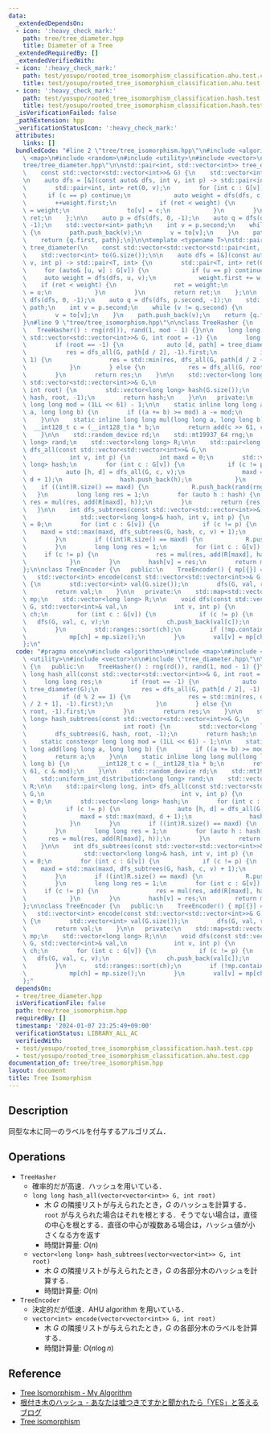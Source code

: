 ```yaml
---
data:
  _extendedDependsOn:
  - icon: ':heavy_check_mark:'
    path: tree/tree_diameter.hpp
    title: Diameter of a Tree
  _extendedRequiredBy: []
  _extendedVerifiedWith:
  - icon: ':heavy_check_mark:'
    path: test/yosupo/rooted_tree_isomorphism_classification.ahu.test.cpp
    title: test/yosupo/rooted_tree_isomorphism_classification.ahu.test.cpp
  - icon: ':heavy_check_mark:'
    path: test/yosupo/rooted_tree_isomorphism_classification.hash.test.cpp
    title: test/yosupo/rooted_tree_isomorphism_classification.hash.test.cpp
  _isVerificationFailed: false
  _pathExtension: hpp
  _verificationStatusIcon: ':heavy_check_mark:'
  attributes:
    links: []
  bundledCode: "#line 2 \"tree/tree_isomorphism.hpp\"\n#include <algorithm>\n#include\
    \ <map>\n#include <random>\n#include <utility>\n#include <vector>\n\n#line 5 \"\
    tree/tree_diameter.hpp\"\n\nstd::pair<int, std::vector<int>> tree_diameter(\n\
    \    const std::vector<std::vector<int>>& G) {\n    std::vector<int> to(G.size());\n\
    \n    auto dfs = [&](const auto& dfs, int v, int p) -> std::pair<int, int> {\n\
    \        std::pair<int, int> ret(0, v);\n        for (int c : G[v]) {\n      \
    \      if (c == p) continue;\n            auto weight = dfs(dfs, c, v);\n    \
    \        ++weight.first;\n            if (ret < weight) {\n                ret\
    \ = weight;\n                to[v] = c;\n            }\n        }\n        return\
    \ ret;\n    };\n\n    auto p = dfs(dfs, 0, -1);\n    auto q = dfs(dfs, p.second,\
    \ -1);\n    std::vector<int> path;\n    int v = p.second;\n    while (v != q.second)\
    \ {\n        path.push_back(v);\n        v = to[v];\n    }\n    path.push_back(v);\n\
    \    return {q.first, path};\n}\n\ntemplate <typename T>\nstd::pair<T, std::vector<int>>\
    \ tree_diameter(\n    const std::vector<std::vector<std::pair<int, T>>>& G) {\n\
    \    std::vector<int> to(G.size());\n\n    auto dfs = [&](const auto& dfs, int\
    \ v, int p) -> std::pair<T, int> {\n        std::pair<T, int> ret(0, v);\n   \
    \     for (auto& [u, w] : G[v]) {\n            if (u == p) continue;\n       \
    \     auto weight = dfs(dfs, u, v);\n            weight.first += w;\n        \
    \    if (ret < weight) {\n                ret = weight;\n                to[v]\
    \ = u;\n            }\n        }\n        return ret;\n    };\n\n    auto p =\
    \ dfs(dfs, 0, -1);\n    auto q = dfs(dfs, p.second, -1);\n    std::vector<int>\
    \ path;\n    int v = p.second;\n    while (v != q.second) {\n        path.push_back(v);\n\
    \        v = to[v];\n    }\n    path.push_back(v);\n    return {q.first, path};\n\
    }\n#line 9 \"tree/tree_isomorphism.hpp\"\n\nclass TreeHasher {\n   public:\n \
    \   TreeHasher() : rng(rd()), rand(1, mod - 1) {}\n\n    long long hash_all(const\
    \ std::vector<std::vector<int>>& G, int root = -1) {\n        long long res;\n\
    \        if (root == -1) {\n            auto [d, path] = tree_diameter(G);\n \
    \           res = dfs_all(G, path[d / 2], -1).first;\n            if (d % 2 ==\
    \ 1) {\n                res = std::min(res, dfs_all(G, path[d / 2 + 1], -1).first);\n\
    \            }\n        } else {\n            res = dfs_all(G, root, -1).first;\n\
    \        }\n        return res;\n    }\n\n    std::vector<long long> hash_subtrees(const\
    \ std::vector<std::vector<int>>& G,\n                                        \
    \ int root) {\n        std::vector<long long> hash(G.size());\n        dfs_subtrees(G,\
    \ hash, root, -1);\n        return hash;\n    }\n\n   private:\n    static constexpr\
    \ long long mod = (1LL << 61) - 1;\n\n    static inline long long add(long long\
    \ a, long long b) {\n        if ((a += b) >= mod) a -= mod;\n        return a;\n\
    \    }\n\n    static inline long long mul(long long a, long long b) {\n      \
    \  __int128_t c = (__int128_t)a * b;\n        return add(c >> 61, c & mod);\n\
    \    }\n\n    std::random_device rd;\n    std::mt19937_64 rng;\n    std::uniform_int_distribution<long\
    \ long> rand;\n    std::vector<long long> R;\n\n    std::pair<long long, int>\
    \ dfs_all(const std::vector<std::vector<int>>& G,\n                          \
    \            int v, int p) {\n        int maxd = 0;\n        std::vector<long\
    \ long> hash;\n        for (int c : G[v]) {\n            if (c != p) {\n     \
    \           auto [h, d] = dfs_all(G, c, v);\n                maxd = std::max(maxd,\
    \ d + 1);\n                hash.push_back(h);\n            }\n        }\n    \
    \    if ((int)R.size() == maxd) {\n            R.push_back(rand(rng));\n     \
    \   }\n        long long res = 1;\n        for (auto h : hash) {\n           \
    \ res = mul(res, add(R[maxd], h));\n        }\n        return {res, maxd};\n \
    \   }\n\n    int dfs_subtrees(const std::vector<std::vector<int>>& G,\n      \
    \               std::vector<long long>& hash, int v, int p) {\n        int maxd\
    \ = 0;\n        for (int c : G[v]) {\n            if (c != p) {\n            \
    \    maxd = std::max(maxd, dfs_subtrees(G, hash, c, v) + 1);\n            }\n\
    \        }\n        if ((int)R.size() == maxd) {\n            R.push_back(rand(rng));\n\
    \        }\n        long long res = 1;\n        for (int c : G[v]) {\n       \
    \     if (c != p) {\n                res = mul(res, add(R[maxd], hash[c]));\n\
    \            }\n        }\n        hash[v] = res;\n        return maxd;\n    }\n\
    };\n\nclass TreeEncoder {\n   public:\n    TreeEncoder() { mp[{}] = 0; }\n\n \
    \   std::vector<int> encode(const std::vector<std::vector<int>>& G, int root)\
    \ {\n        std::vector<int> val(G.size());\n        dfs(G, val, root, -1);\n\
    \        return val;\n    }\n\n   private:\n    std::map<std::vector<int>, int>\
    \ mp;\n    std::vector<long long> R;\n\n    void dfs(const std::vector<std::vector<int>>&\
    \ G, std::vector<int>& val,\n             int v, int p) {\n        std::vector<int>\
    \ ch;\n        for (int c : G[v]) {\n            if (c != p) {\n             \
    \   dfs(G, val, c, v);\n                ch.push_back(val[c]);\n            }\n\
    \        }\n        std::ranges::sort(ch);\n        if (!mp.contains(ch)) {\n\
    \            mp[ch] = mp.size();\n        }\n        val[v] = mp[ch];\n    }\n\
    };\n"
  code: "#pragma once\n#include <algorithm>\n#include <map>\n#include <random>\n#include\
    \ <utility>\n#include <vector>\n\n#include \"tree_diameter.hpp\"\n\nclass TreeHasher\
    \ {\n   public:\n    TreeHasher() : rng(rd()), rand(1, mod - 1) {}\n\n    long\
    \ long hash_all(const std::vector<std::vector<int>>& G, int root = -1) {\n   \
    \     long long res;\n        if (root == -1) {\n            auto [d, path] =\
    \ tree_diameter(G);\n            res = dfs_all(G, path[d / 2], -1).first;\n  \
    \          if (d % 2 == 1) {\n                res = std::min(res, dfs_all(G, path[d\
    \ / 2 + 1], -1).first);\n            }\n        } else {\n            res = dfs_all(G,\
    \ root, -1).first;\n        }\n        return res;\n    }\n\n    std::vector<long\
    \ long> hash_subtrees(const std::vector<std::vector<int>>& G,\n              \
    \                           int root) {\n        std::vector<long long> hash(G.size());\n\
    \        dfs_subtrees(G, hash, root, -1);\n        return hash;\n    }\n\n   private:\n\
    \    static constexpr long long mod = (1LL << 61) - 1;\n\n    static inline long\
    \ long add(long long a, long long b) {\n        if ((a += b) >= mod) a -= mod;\n\
    \        return a;\n    }\n\n    static inline long long mul(long long a, long\
    \ long b) {\n        __int128_t c = (__int128_t)a * b;\n        return add(c >>\
    \ 61, c & mod);\n    }\n\n    std::random_device rd;\n    std::mt19937_64 rng;\n\
    \    std::uniform_int_distribution<long long> rand;\n    std::vector<long long>\
    \ R;\n\n    std::pair<long long, int> dfs_all(const std::vector<std::vector<int>>&\
    \ G,\n                                      int v, int p) {\n        int maxd\
    \ = 0;\n        std::vector<long long> hash;\n        for (int c : G[v]) {\n \
    \           if (c != p) {\n                auto [h, d] = dfs_all(G, c, v);\n \
    \               maxd = std::max(maxd, d + 1);\n                hash.push_back(h);\n\
    \            }\n        }\n        if ((int)R.size() == maxd) {\n            R.push_back(rand(rng));\n\
    \        }\n        long long res = 1;\n        for (auto h : hash) {\n      \
    \      res = mul(res, add(R[maxd], h));\n        }\n        return {res, maxd};\n\
    \    }\n\n    int dfs_subtrees(const std::vector<std::vector<int>>& G,\n     \
    \                std::vector<long long>& hash, int v, int p) {\n        int maxd\
    \ = 0;\n        for (int c : G[v]) {\n            if (c != p) {\n            \
    \    maxd = std::max(maxd, dfs_subtrees(G, hash, c, v) + 1);\n            }\n\
    \        }\n        if ((int)R.size() == maxd) {\n            R.push_back(rand(rng));\n\
    \        }\n        long long res = 1;\n        for (int c : G[v]) {\n       \
    \     if (c != p) {\n                res = mul(res, add(R[maxd], hash[c]));\n\
    \            }\n        }\n        hash[v] = res;\n        return maxd;\n    }\n\
    };\n\nclass TreeEncoder {\n   public:\n    TreeEncoder() { mp[{}] = 0; }\n\n \
    \   std::vector<int> encode(const std::vector<std::vector<int>>& G, int root)\
    \ {\n        std::vector<int> val(G.size());\n        dfs(G, val, root, -1);\n\
    \        return val;\n    }\n\n   private:\n    std::map<std::vector<int>, int>\
    \ mp;\n    std::vector<long long> R;\n\n    void dfs(const std::vector<std::vector<int>>&\
    \ G, std::vector<int>& val,\n             int v, int p) {\n        std::vector<int>\
    \ ch;\n        for (int c : G[v]) {\n            if (c != p) {\n             \
    \   dfs(G, val, c, v);\n                ch.push_back(val[c]);\n            }\n\
    \        }\n        std::ranges::sort(ch);\n        if (!mp.contains(ch)) {\n\
    \            mp[ch] = mp.size();\n        }\n        val[v] = mp[ch];\n    }\n\
    };"
  dependsOn:
  - tree/tree_diameter.hpp
  isVerificationFile: false
  path: tree/tree_isomorphism.hpp
  requiredBy: []
  timestamp: '2024-01-07 23:25:49+09:00'
  verificationStatus: LIBRARY_ALL_AC
  verifiedWith:
  - test/yosupo/rooted_tree_isomorphism_classification.hash.test.cpp
  - test/yosupo/rooted_tree_isomorphism_classification.ahu.test.cpp
documentation_of: tree/tree_isomorphism.hpp
layout: document
title: Tree Isomorphism
---
```


## Description

同型な木に同一のラベルを付与するアルゴリズム．

## Operations

- `TreeHasher`
    - 確率的だが高速．ハッシュを用いている．
    - `long long hash_all(vector<vector<int>> G, int root)`
        - 木 $G$ の隣接リストが与えられたとき，$G$ のハッシュを計算する．`root` が与えられた場合はそれを根とする．そうでない場合は，直径の中心を根とする．直径の中心が複数ある場合は，ハッシュ値が小さくなる方を返す
        - 時間計算量: $O(n)$
    - `vector<long long> hash_subtrees(vector<vector<int>> G, int root)`
        - 木 $G$ の隣接リストが与えられたとき，$G$ の各部分木のハッシュを計算する．
        - 時間計算量: $O(n)$
- `TreeEncoder`
    - 決定的だが低速．AHU algorithm を用いている．
    - `vector<int> encode(vector<vector<int>> G, int root)`
        - 木 $G$ の隣接リストが与えられたとき，$G$ の各部分木のラベルを計算する．
        - 時間計算量: $O(n\log n)$


## Reference

- [Tree Isomorphism - My Algorithm](https://kopricky.github.io/code/Graph/tree_isomorphism.html)
- [根付き木のハッシュ - あなたは嘘つきですかと聞かれたら「YES」と答えるブログ](https://snuke.hatenablog.com/entry/2017/02/03/054210)
- [Tree isomorphism](https://logic.pdmi.ras.ru/~smal/files/smal_jass08_slides.pdf)